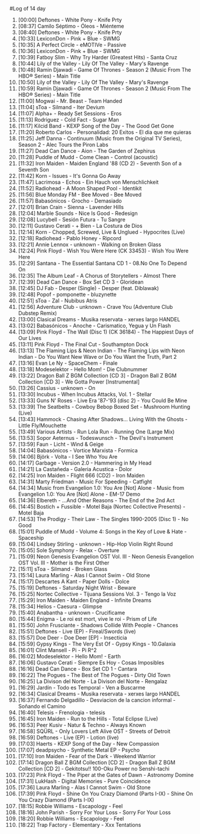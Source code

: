 #Log of 14 day

1. [00:00] Deftones - White Pony - Knife Prty
1. [08:37] Camilo Séptimo - Óleos - Miénteme
1. [08:40] Deftones - White Pony - Knife Prty
1. [10:33] LexiconDon - Pink + Blue - SWMG
1. [10:35] A Perfect Circle - eMOTIVe - Passive
1. [10:36] LexiconDon - Pink + Blue - SWMG
1. [10:39] Fatboy Slim - Why Try Harder (Greatest Hits) - Santa Cruz
1. [10:44] Lily of the Valley - Lily Of The Valley - Mary's Ravenge
1. [10:48] Ramin Djawadi - Game Of Thrones - Season 2 (Music From The HBO® Series) - Main Title
1. [10:50] Lily of the Valley - Lily Of The Valley - Mary's Ravenge
1. [10:59] Ramin Djawadi - Game Of Thrones - Season 2 (Music From The HBO® Series) - Main Title
1. [11:00] Mogwai - Mr. Beast - Team Handed
1. [11:04] sToa - Silmand - Iter Devium
1. [11:07] Alpha+ - Ready Set Sessions - Eros
1. [11:13] Rodriguez - Cold Fact - Sugar Man
1. [11:17] Kilcid Band - KEXP Song of the Day - The Good Get Gone
1. [11:20] Roberto Carlos - Personalidad: 20 Exitos - El dia que me quieras
1. [11:25] Jeff Danna - Continuum (Music from the Original TV Series), Season 2 - Alec Tours the Piron Labs
1. [11:27] Dead Can Dance - Aion - The Garden of Zephirus
1. [11:28] Puddle of Mudd - Come Clean - Control (acoustic)
1. [11:32] Iron Maiden - Maiden England '88 (CD 2) - Seventh Son of a Seventh Son
1. [11:42] Korn - Issues - It's Gonna Go Away
1. [11:47] Lacrimosa - Echos - Ein Hauch von Menschlichkeit
1. [11:52] Radiohead - A Moon Shaped Pool - Identikit
1. [11:56] Blue Monday FM - Bee Moved - Bee Moved
1. [11:57] Babasónicos - Grocho - Demasiado
1. [12:01] Brian Crain - Sienna - Lavender Hills
1. [12:04] Marble Sounds - Nice Is Good - Redesign
1. [12:08] Lucybell - Sesión Futura - Tu Sangre
1. [12:11] Gustavo Cerati - + Bien - La Costura de Dios
1. [12:14] Korn - Chopped, Screwed, Live & Unglued - Hypocrites (Live)
1. [12:18] Radiohead - Pablo Honey - Ripcord
1. [12:21] Annie Lennox - unknown - Walking on Broken Glass
1. [12:24] Pink Floyd - Wish You Were Here (CK 33453) - Wish You Were Here
1. [12:29] Santana - The Essential Santana CD 1 - 08.No One To Depend On
1. [12:35] The Album Leaf - A Chorus of Storytellers - Almost There
1. [12:39] Dead Can Dance - Box Set CD 3 - Gloridean
1. [12:45] DJ Fab - Desper (Single) - Desper (feat. Diblawak)
1. [12:48] Popof - pomponette - bluzynette
1. [12:51] sToa - Zal - Nubibus Atris
1. [12:56] Adventure Club - unknown - Crave You (Adventure Club Dubstep Remix)
1. [13:00] Clasical Dreams - Musika reservata - xerxes largo HANDEL
1. [13:02] Babasónicos - Anoche - Carismatico, Yegua y Un Flash
1. [13:09] Pink Floyd - The Wall (Disc 1) (CK 36184) - The Happiest Days of Our Lives
1. [13:11] Pink Floyd - The Final Cut - Southampton Dock
1. [13:13] The Flaming Lips & Neon Indian - The Flaming Lips with Neon Indian - Do You Want New Wave or Do You Want the Truth, Part 2
1. [13:16] Evan Le Ny - SpaceChem - Finale
1. [13:18] Modeselektor - Hello Mom! - Die Clubnummer
1. [13:22] Dragon Ball Z BGM Collection [CD 3] - Dragon Ball Z BGM Collection [CD 3] - We Gotta Power [Instrumental]
1. [13:26] Cassius - unknown - On
1. [13:30] Incubus - When Incubus Attacks, Vol. 1 - Stellar
1. [13:33] Guns N' Roses - Live Era '87-'93 (disc 2) - You Could Be Mine
1. [13:39] The Seatbelts - Cowboy Bebop Boxed Set - Mushroom Hunting (Live)
1. [13:43] Hammock - Chasing After Shadows... Living With the Ghosts - Little Fly/Mouchette
1. [13:49] Various Artists - Run Lola Run - Running One (Large Mix)
1. [13:53] Sopor Aeternus - Todeswunsch - The Devil's Instrument
1. [13:59] Faun - Licht - Wind & Geige
1. [14:04] Babasónicos - Vortice Marxista - Formica
1. [14:06] Björk - Volta - I See Who You Are
1. [14:17] Garbage - Version 2.0 - Hammering in My Head
1. [14:21] La Castañeda - Galeria Acustica - Dolor
1. [14:25] Iron Maiden - Flight 666 (CD2) - Iron Maiden
1. [14:31] Marty Friedman - Music For Speeding - Catfight
1. [14:34] Music from Evangelion 1.0: You Are [Not] Alone - Music from Evangelion 1.0: You Are [Not] Alone - EM-17 Demo
1. [14:36] Elbereth - ...And Other Reasons - The End of the 2nd Act
1. [14:45] Bostich + Fussible - Motel Baja (Nortec Collective Presents) - Motel Baja
1. [14:53] The Prodigy - Their Law - The Singles 1990-2005 (Disc 1) - No Good
1. [15:01] Puddle of Mudd - Volume 4: Songs in the Key of Love & Hate - Spaceship
1. [15:04] Lindsey Stirling - unknown - Hip-Hop Violin Right Round
1. [15:05] Sole Symphony - Relax - Overture
1. [15:09] Neon Genesis Evangelion OST Vol. III - Neon Genesis Evangelion OST Vol. III - Mother is the First Other
1. [15:11] sToa - Silmand - Broken Glass
1. [15:14] Laura Marling - Alas I Cannot Swim - Old Stone
1. [15:17] Descartes A Kant - Paper Dolls - Dolce
1. [15:19] Deftones - Saturday Night Wrist - Beware
1. [15:25] Nortec Collective - Tijuana Sessions Vol. 3 - Tengo la Voz
1. [15:29] Iron Maiden - Maiden England - Infinite Dreams
1. [15:34] Helios - Caesura - Glimpse
1. [15:40] Anabantha - unknown - Crucificame
1. [15:44] Enigma - Le roi est mort, vive le roi - Prism of Life
1. [15:50] John Frusciante - Shadows Collide With People - Chances
1. [15:51] Deftones - Live (EP) - Fireal/Swords (live)
1. [15:57] Doe Deer - Doe Deer [EP] - Insecticia
1. [15:59] Gypsy Kings - The Very Est Of - Gypsy Kings - 10.Galaxia
1. [16:01] Clint Mansell - Pi - Pi R^2
1. [16:02] Modeselektor - Hello Mom! - Earth
1. [16:06] Gustavo Cerati - Siempre Es Hoy - Cosas Imposibles
1. [16:16] Dead Can Dance - Box Set CD 1 - Cantara
1. [16:22] The Pogues - The Best of The Pogues - Dirty Old Town
1. [16:25] La Divison del Norte - La Divison del Norte - Rengalaz
1. [16:29] Jardín - Todo es Temporal - Ven a Buscarme
1. [16:34] Clasical Dreams - Musika reservata - xerxes largo HANDEL
1. [16:37] Fernando Delgadillo - Desviacion de la cancion informal - Soñando el Camino
1. [16:40] Telesis - Frenologia - telesis
1. [16:45] Iron Maiden - Run to the Hills - Total Eclipse (Live)
1. [16:53] Peer Kusiv - Natur & Techno - Always Known
1. [16:58] SQÜRL - Only Lovers Left Alive OST - Streets of Detroit
1. [16:59] Deftones - Live (EP) - Lotion (live)
1. [17:03] Haerts - KEXP Song of the Day - New Compassion
1. [17:07] deadpsycho - Synthetic Metal EP - Psycho
1. [17:10] Iron Maiden - Fear of the Dark - Weekend Warrior
1. [17:14] Dragon Ball Z BGM Collection [CD 2] - Dragon Ball Z BGM Collection [CD 2] - Gekitotsu!! 100-Oku Power no Senshi-tachi
1. [17:23] Pink Floyd - The Piper at the Gates of Dawn - Astronomy Domine
1. [17:31] LukHash - Digital Memories - Pure Coincidence
1. [17:36] Laura Marling - Alas I Cannot Swim - Old Stone
1. [17:39] Pink Floyd - Shine On You Crazy Diamond (Parts I-IX) - Shine On You Crazy Diamond (Parts I-IX)
1. [18:15] Robbie Williams - Escapology - Feel
1. [18:16] John Parish - Sorry For Your Loss - Sorry For Your Loss
1. [18:20] Robbie Williams - Escapology - Feel
1. [18:22] Trap Factory - Elementary - Xxx Tentations
